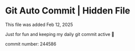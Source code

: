 # Git Auto Commit | Hidden File

This file was added Feb 12, 2025

Just for fun and keeping my daily git commit active 🤪

commit number: 244586
